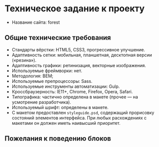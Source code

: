 # Техническое задание к проекту

* Название сайта: forest

## Общие технические требования

- Стандарты вёрстки: HTML5, CSS3, прогрессивное улучшение.
- Адаптивность сетки: мобильная, планшетная, десктопная версии («резина»).
- Адаптивность графики: ретинизация, векторные изображения.
- Используемые фреймворки: нет.
- Методология: BEM;
- Используемые препроцессоры: Sass.
- Используемые инструменты автоматизации: Gulp.
- Кроссбраузерность: IE11+, Chrome, Firefox, Opera, Safari.
- Типографика: частично определена в макете (прочее — на усмотрение разработчика).
- Используемый шрифт: определены в макете.
- С макетом предоставлен `styleguide.psd`, содержащий прорисовку состояний элементов интерфейса. При любых расхождениях с макетами он должен иметь наивысший приоритет.

## Пожелания к поведению блоков
